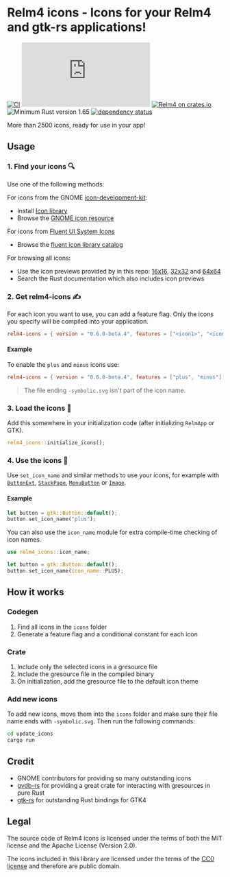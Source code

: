 # Relm4 icons - Icons for your Relm4 and gtk-rs applications!

[![CI](https://github.com/Relm4/icons/actions/workflows/rust.yml/badge.svg)](https://github.com/Relm4/icons/actions/workflows/rust.yml)
[![Matrix](https://img.shields.io/matrix/relm4:matrix.org?label=matrix%20chat)](https://matrix.to/#/#relm4:matrix.org)
[![Relm4 on crates.io](https://img.shields.io/crates/v/relm4-icons.svg)](https://crates.io/crates/relm4-icons)
![Minimum Rust version 1.65](https://img.shields.io/badge/rustc-1.65+-06a096.svg)
[![dependency status](https://deps.rs/repo/github/Relm4/icons/status.svg)](https://deps.rs/repo/github/Relm4/icons)

More than 2500 icons, ready for use in your app!

## Usage

### 1. Find your icons 🔍

Use one of the following methods:

For icons from the GNOME [icon-development-kit](https://gitlab.gnome.org/Teams/Design/icon-development-kit):
+ Install [Icon library](https://flathub.org/apps/details/org.gnome.design.IconLibrary)
+ Browse the [GNOME icon resource](https://teams.pages.gitlab.gnome.org/Design/icon-development-kit-www/)

For icons from [Fluent UI System Icons](https://github.com/microsoft/fluentui-system-icons)
+ Browse the [fluent icon library catalog](https://aka.ms/fluentui-system-icons)

For browsing all icons:
+ Use the icon previews provided by in this repo: [16x16](icons16.md), [32x32](icons32.md) and [64x64](icons64.md)
+ Search the Rust documentation which also includes icon previews

### 2. Get relm4-icons ✍

For each icon you want to use, you can add a feature flag.
Only the icons you specify will be compiled into your application.

```toml
relm4-icons = { version = "0.6.0-beta.4", features = ["<icon1>", "<icon2>", "<icon3>..."] }
```

#### Example

To enable the `plus` and `minus` icons use:

```toml
relm4-icons = { version = "0.6.0-beta.4", features = ["plus", "minus"] }
```

> The file ending `-symbolic.svg` isn't part of the icon name.

### 3. Load the icons 🛫

Add this somewhere in your initialization code (after initializing `RelmApp` or GTK).

```rust
relm4_icons::initialize_icons();
```

### 4. Use the icons 🎉

Use `set_icon_name` and similar methods to use your icons, for example with
[`ButtonExt`](https://gtk-rs.org/gtk4-rs/git/docs/gtk4/prelude/trait.ButtonExt.html#tymethod.set_icon_name),
[`StackPage`](https://gtk-rs.org/gtk4-rs/git/docs/gtk4/struct.StackPage.html#method.set_icon_name),
[`MenuButton`](https://gtk-rs.org/gtk4-rs/git/docs/gtk4/struct.MenuButton.html#method.set_icon_name) or
[`Image`](https://gtk-rs.org/gtk4-rs/git/docs/gtk4/struct.Image.html#method.set_icon_name).

#### Example

```rust
let button = gtk::Button::default();
button.set_icon_name("plus");
```

You can also use the `icon_name` module for extra compile-time checking of icon names.

```rust
use relm4_icons::icon_name;

let button = gtk::Button::default();
button.set_icon_name(icon_name::PLUS);
```

## How it works

### Codegen

1. Find all icons in the `icons` folder
2. Generate a feature flag and a conditional constant for each icon

### Crate

1. Include only the selected icons in a gresource file
2. Include the gresource file in the compiled binary
3. On initialization, add the gresource file to the default icon theme

### Add new icons

To add new icons, move them into the `icons` folder and make sure their file name ends with `-symbolic.svg`.
Then run the following commands:

```sh
cd update_icons
cargo run
```

## Credit

+ GNOME contributors for providing so many outstanding icons
+ [gvdb-rs](https://github.com/felinira/gvdb-rs) for providing a great crate for interacting with gresources in pure Rust
+ [gtk-rs](https://gtk-rs.org) for outstanding Rust bindings for GTK4

## Legal

The source code of Relm4 icons is licensed under the terms of both the MIT license and the Apache License (Version 2.0).

The icons included in this library are licensed under the terms of the [CC0 license](https://creativecommons.org/share-your-work/public-domain/cc0/) and therefore are public domain.